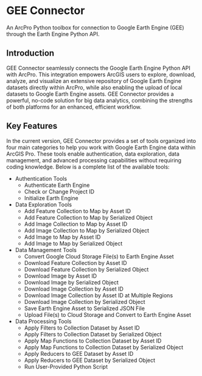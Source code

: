# GEE Connector
An ArcPro Python toolbox for connection to Google Earth Engine (GEE) through the Earth Engine Python API.

## Introduction 
GEE Connector seamlessly connects the Google Earth Engine Python API with ArcPro. This integration empowers ArcGIS users to explore, download, analyze, and visualize an extensive repository of Google Earth Engine datasets directly within ArcPro, while also enabling the upload of local datasets to Google Earth Engine assets. GEE Connector provides a powerful, no-code solution for big data analytics, combining the strengths of both platforms for an enhanced, efficient workflow.
  

## Key Features

In the current version, GEE Connector provides a set of tools organized into four main categories to help you work with Google Earth Engine data within ArcGIS Pro. These tools enable authentication, data exploration, data management, and advanced processing capabilities without requiring coding knowledge. Below is a complete list of the available tools:

 - Authentication Tools
    - Authenticate Earth Engine
    - Check or Change Project ID
    - Initialize Earth Engine
 - Data Exploration Tools
    - Add Feature Collection to Map by Asset ID
    - Add Feature Collection to Map by Serialized Object 
    - Add Image Collection to Map by Asset ID
    - Add Image Collection to Map by Serialized Object
    - Add Image to Map by Asset ID
    - Add Image to Map by Serialized Object
 - Data Management Tools
    - Convert Google Cloud Storage File(s) to Earth Engine Asset
    - Download Feature Collection by Asset ID
    - Download Feature Collection by Serialized Object
    - Download Image by Asset ID
    - Download Image by Serialized Object 
    - Download Image Collection by Asset ID
    - Download Image Collection by Asset ID at Multiple Regions
    - Download Image Collection by Serialized Object
    - Save Earth Engine Asset to Serialized JSON File
    - Upload File(s) to Cloud Storage and Convert to Earth Engine Asset
 - Data Processing Tools
    - Apply Filters to Collection Dataset by Asset ID
    - Apply Filters to Collection Dataset by Serialized Object
    - Apply Map Functions to Collection Dataset by Asset ID
    - Apply Map Functions to Collection Dataset by Serialized Object
    - Apply Reducers to GEE Dataset by Asset ID
    - Apply Reducers to GEE Dataset by Serialized Object
    - Run User-Provided Python Script


 
